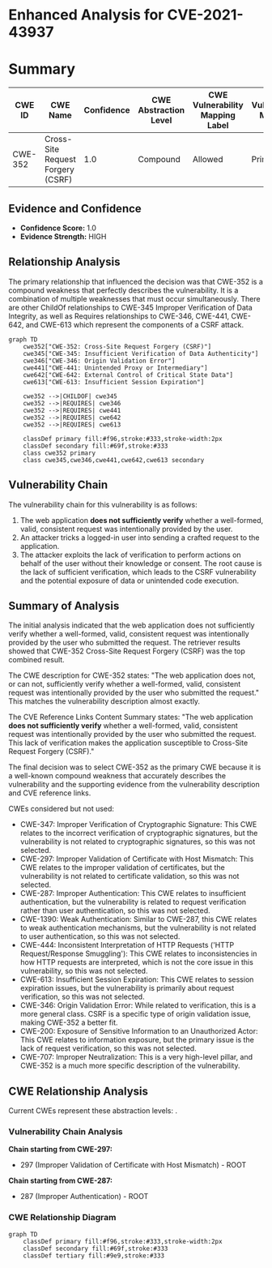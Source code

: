 # Enhanced Analysis for CVE-2021-43937

# Summary
| CWE ID | CWE Name | Confidence | CWE Abstraction Level | CWE Vulnerability Mapping Label | CWE-Vulnerability Mapping Notes |
|---|---|---|---|---|---|
| CWE-352 | Cross-Site Request Forgery (CSRF) | 1.0 | Compound | Allowed | Primary CWE |

## Evidence and Confidence

*   **Confidence Score:** 1.0
*   **Evidence Strength:** HIGH

## Relationship Analysis
The primary relationship that influenced the decision was that CWE-352 is a compound weakness that perfectly describes the vulnerability. It is a combination of multiple weaknesses that must occur simultaneously. There are other ChildOf relationships to CWE-345 Improper Verification of Data Integrity, as well as Requires relationships to CWE-346, CWE-441, CWE-642, and CWE-613 which represent the components of a CSRF attack.

```mermaid
graph TD
    cwe352["CWE-352: Cross-Site Request Forgery (CSRF)"]
    cwe345["CWE-345: Insufficient Verification of Data Authenticity"]
    cwe346["CWE-346: Origin Validation Error"]
    cwe441["CWE-441: Unintended Proxy or Intermediary"]
    cwe642["CWE-642: External Control of Critical State Data"]
    cwe613["CWE-613: Insufficient Session Expiration"]

    cwe352 -->|CHILDOF| cwe345
    cwe352 -->|REQUIRES| cwe346
    cwe352 -->|REQUIRES| cwe441
    cwe352 -->|REQUIRES| cwe642
    cwe352 -->|REQUIRES| cwe613
    
    classDef primary fill:#f96,stroke:#333,stroke-width:2px
    classDef secondary fill:#69f,stroke:#333
    class cwe352 primary
    class cwe345,cwe346,cwe441,cwe642,cwe613 secondary
```

## Vulnerability Chain
The vulnerability chain for this vulnerability is as follows:
1.  The web application **does not sufficiently verify** whether a well-formed, valid, consistent request was intentionally provided by the user.
2.  An attacker tricks a logged-in user into sending a crafted request to the application.
3.  The attacker exploits the lack of verification to perform actions on behalf of the user without their knowledge or consent.
The root cause is the lack of sufficient verification, which leads to the CSRF vulnerability and the potential exposure of data or unintended code execution.

## Summary of Analysis
The initial analysis indicated that the web application does not sufficiently verify whether a well-formed, valid, consistent request was intentionally provided by the user who submitted the request. The retriever results showed that CWE-352 Cross-Site Request Forgery (CSRF) was the top combined result.

The CWE description for CWE-352 states: "The web application does not, or can not, sufficiently verify whether a well-formed, valid, consistent request was intentionally provided by the user who submitted the request." This matches the vulnerability description almost exactly.

The CVE Reference Links Content Summary states: "The web application **does not sufficiently verify** whether a well-formed, valid, consistent request was intentionally provided by the user who submitted the request. This lack of verification makes the application susceptible to Cross-Site Request Forgery (CSRF)."

The final decision was to select CWE-352 as the primary CWE because it is a well-known compound weakness that accurately describes the vulnerability and the supporting evidence from the vulnerability description and CVE reference links.

CWEs considered but not used:
* CWE-347: Improper Verification of Cryptographic Signature: This CWE relates to the incorrect verification of cryptographic signatures, but the vulnerability is not related to cryptographic signatures, so this was not selected.
* CWE-297: Improper Validation of Certificate with Host Mismatch: This CWE relates to the improper validation of certificates, but the vulnerability is not related to certificate validation, so this was not selected.
* CWE-287: Improper Authentication: This CWE relates to insufficient authentication, but the vulnerability is related to request verification rather than user authentication, so this was not selected.
* CWE-1390: Weak Authentication: Similar to CWE-287, this CWE relates to weak authentication mechanisms, but the vulnerability is not related to user authentication, so this was not selected.
* CWE-444: Inconsistent Interpretation of HTTP Requests ('HTTP Request/Response Smuggling'): This CWE relates to inconsistencies in how HTTP requests are interpreted, which is not the core issue in this vulnerability, so this was not selected.
* CWE-613: Insufficient Session Expiration: This CWE relates to session expiration issues, but the vulnerability is primarily about request verification, so this was not selected.
* CWE-346: Origin Validation Error: While related to verification, this is a more general class. CSRF is a specific type of origin validation issue, making CWE-352 a better fit.
* CWE-200: Exposure of Sensitive Information to an Unauthorized Actor: This CWE relates to information exposure, but the primary issue is the lack of request verification, so this was not selected.
* CWE-707: Improper Neutralization: This is a very high-level pillar, and CWE-352 is a much more specific description of the vulnerability.


## CWE Relationship Analysis

Current CWEs represent these abstraction levels: .


### Vulnerability Chain Analysis

**Chain starting from CWE-297:**
- 297 (Improper Validation of Certificate with Host Mismatch) - ROOT


**Chain starting from CWE-287:**
- 287 (Improper Authentication) - ROOT



### CWE Relationship Diagram

```mermaid
graph TD
    classDef primary fill:#f96,stroke:#333,stroke-width:2px
    classDef secondary fill:#69f,stroke:#333
    classDef tertiary fill:#9e9,stroke:#333
```